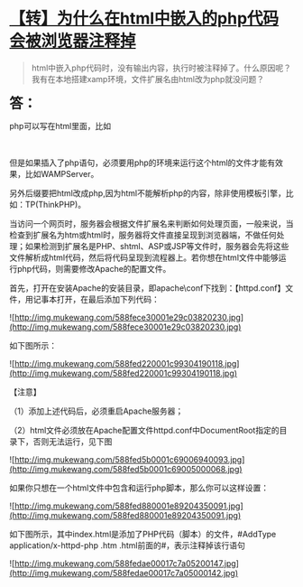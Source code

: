<div id="mainContent">

<div class="forFlow">

<div id="post_detail">

<div id="topics">

<div class="post">

# [【转】为什么在html中嵌入的php代码会被浏览器注释掉](https://www.cnblogs.com/6luv-ml/p/6678138.html)

<div class="postBody">

<div id="cnblogs_post_body" class="blogpost-body ">

> html中嵌入php代码时，没有输出内容，执行时被注释掉了。什么原因呢？我有在本地搭建xamp环境，文件扩展名由html改为php就没问题？

**<span style="font-size: 18pt;">答：</span>**

php可以写在html里面，比如

<body>

    <?php echo 'fffffff';?>

</body>

但是如果插入了php语句，必须要用php的环境来运行这个html的文件才能有效果，比如WAMPServer。

另外后缀要把html改成php,因为html不能解析php的内容，除非使用模板引擎，比如：TP(ThinkPHP)。

当访问一个网页时，服务器会根据文件扩展名来判断如何处理页面，一般来说，当检查到扩展名为htm或html时，服务器将文件直接呈现到浏览器端，不做任何处理；如果检测到扩展名是PHP、shtml、ASP或JSP等文件时，服务器会先将这些文件解析成html代码，然后将代码呈现到流程器上。若你想在html文件中能够运行php代码，则需要修改Apache的配置文件。

首先，打开在安装Apache的安装目录，即apache\conf下找到：【httpd.conf】文件，用记事本打开，在最后添加下列代码：

![http://img.mukewang.com/588fece30001e29c03820230.jpg](http://img.mukewang.com/588fece30001e29c03820230.jpg)

如下图所示：

![http://img.mukewang.com/588fed220001c99304190118.jpg](http://img.mukewang.com/588fed220001c99304190118.jpg)

【注意】

（1）添加上述代码后，必须重启Apache服务器；

（2）html文件必须放在Apache配置文件httpd.conf中DocumentRoot指定的目录下，否则无法运行，见下图

![http://img.mukewang.com/588fed5b0001c69006940093.jpg](http://img.mukewang.com/588fed5b0001c69005000068.jpg)

如果你只想在一个html文件中包含和运行php脚本，那么你可以这样设置：

![http://img.mukewang.com/588fed880001e89204350091.jpg](http://img.mukewang.com/588fed880001e89204350091.jpg)

如下图所示，其中index.html是添加了PHP代码（脚本）的文件，#AddType application/x-httpd-php .htm .html前面的#，表示注释掉该行语句

![http://img.mukewang.com/588fedae00017c7a05200147.jpg](http://img.mukewang.com/588fedae00017c7a05000142.jpg)


</div>

</div>

</div>

</div>
